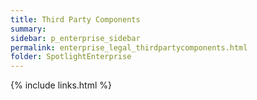 ```yaml
---
title: Third Party Components
summary:
sidebar: p_enterprise_sidebar
permalink: enterprise_legal_thirdpartycomponents.html
folder: SpotlightEnterprise
---
```


{% include links.html %}
